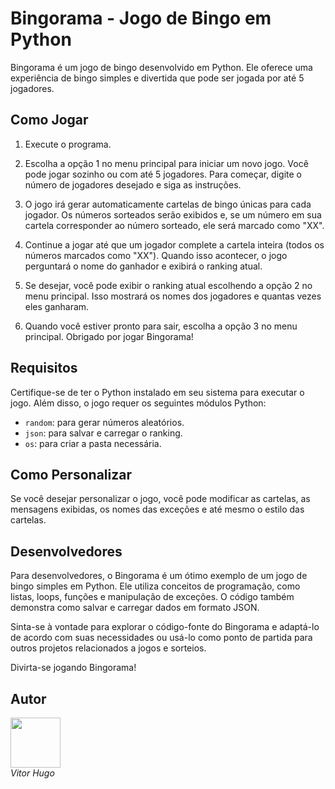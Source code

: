 # Bingorama - Jogo de Bingo em Python

Bingorama é um jogo de bingo desenvolvido em Python. Ele oferece uma experiência de bingo simples e divertida que pode ser jogada por até 5 jogadores.

## Como Jogar

1. Execute o programa.

2. Escolha a opção 1 no menu principal para iniciar um novo jogo. Você pode jogar sozinho ou com até 5 jogadores. Para começar, digite o número de jogadores desejado e siga as instruções.

3. O jogo irá gerar automaticamente cartelas de bingo únicas para cada jogador. Os números sorteados serão exibidos e, se um número em sua cartela corresponder ao número sorteado, ele será marcado como "XX".

4. Continue a jogar até que um jogador complete a cartela inteira (todos os números marcados como "XX"). Quando isso acontecer, o jogo perguntará o nome do ganhador e exibirá o ranking atual.

5. Se desejar, você pode exibir o ranking atual escolhendo a opção 2 no menu principal. Isso mostrará os nomes dos jogadores e quantas vezes eles ganharam.

6. Quando você estiver pronto para sair, escolha a opção 3 no menu principal. Obrigado por jogar Bingorama!

## Requisitos

Certifique-se de ter o Python instalado em seu sistema para executar o jogo. Além disso, o jogo requer os seguintes módulos Python:

- `random`: para gerar números aleatórios.
- `json`: para salvar e carregar o ranking.
- `os`: para criar a pasta necessária.

## Como Personalizar

Se você desejar personalizar o jogo, você pode modificar as cartelas, as mensagens exibidas, os nomes das exceções e até mesmo o estilo das cartelas.

## Desenvolvedores

Para desenvolvedores, o Bingorama é um ótimo exemplo de um jogo de bingo simples em Python. Ele utiliza conceitos de programação, como listas, loops, funções e manipulação de exceções. O código também demonstra como salvar e carregar dados em formato JSON.

Sinta-se à vontade para explorar o código-fonte do Bingorama e adaptá-lo de acordo com suas necessidades ou usá-lo como ponto de partida para outros projetos relacionados a jogos e sorteios.

Divirta-se jogando Bingorama!


## Autor

[<img src="https://github.com/Torugo0.png" width="80">](https://github.com/Torugo0)  
*Vitor Hugo*